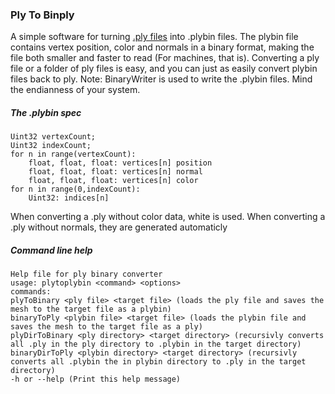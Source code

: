 ### Ply To Binply
A simple software for turning [.ply files](https://en.wikipedia.org/wiki/PLY_(file_format) "PLY (file format) - Wikipedia") into .plybin files.
The plybin file contains vertex position, color and normals in a binary format, making the file both smaller and faster to read (For machines, that is).
Converting a ply file or a folder of ply files is easy, and you can just as easily convert plybin files back to ply.
Note: BinaryWriter is used to write the .plybin files. Mind the endianness of your system.

##### The .plybin spec
```
Uint32 vertexCount;
Uint32 indexCount;
for n in range(vertexCount):
	float, float, float: vertices[n] position
	float, float, float: vertices[n] normal
	float, float, float: vertices[n] color
for n in range(0,indexCount):
	Uint32: indices[n]
```

When converting a .ply without color data, white is used. When converting a .ply without normals, they are generated automaticly

##### Command line help
```
Help file for ply binary converter
usage: plytoplybin <command> <options>
commands:
plyToBinary <ply file> <target file> (loads the ply file and saves the mesh to the target file as a plybin)
binaryToPly <plybin file> <target file> (loads the plybin file and saves the mesh to the target file as a ply)
plyDirToBinary <ply directory> <target directory> (recursivly converts all .ply in the ply directory to .plybin in the target directory)
binaryDirToPly <plybin directory> <target directory> (recursivly converts all .plybin the in plybin directory to .ply in the target directory)
-h or --help (Print this help message)
```
